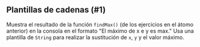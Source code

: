 ## Plantillas de cadenas (#1)

Muestra el resultado de la función `findMax()` (de los ejercicios en el átomo anterior) en la consola en el formato "El máximo de x e y es max." Usa una plantilla de `String` para realizar la sustitución de `x`, `y` y el valor máximo.